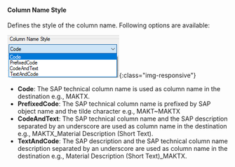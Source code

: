 #### Column Name Style

Defines the style of the column name. Following options are available: 

![column_name_style_options](/img/content/column_name_style_options.png){:class="img-responsive"}

- **Code**: The SAP technical column name is used as column name in the destination e.g., MAKTX.<br>
- **PrefixedCode**: The SAP technical column name is prefixed by SAP object name and the tilde character e.g., MAKT~MAKTX
- **CodeAndText**: The SAP technical column name and the SAP description separated by an underscore are used as column name in the destination e.g., MAKTX_Material Description (Short Text).<br>
- **TextAndCode**: The SAP description and the SAP technical column name description separated by an underscore are used as column name in the destination e.g., Material Description (Short Text)_MAKTX.

